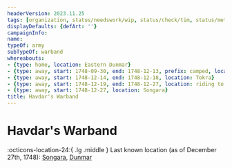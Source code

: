 ```yaml
---
headerVersion: 2023.11.25
tags: [organization, status/needswork/wip, status/check/tim, status/metadata/header]
displayDefaults: {defArt: ''}
campaignInfo:
name:
typeOf: army
subTypeOf: warband
whereabouts:
- {type: home, location: Eastern Dunmar}
- {type: away, start: 1748-09-30, end: 1748-12-13, prefix: camped, location: plains north of Tokra}
- {type: away, start: 1748-12-14, end: 1748-12-18, location: Tokra}
- {type: away, start: 1748-12-19, end: 1748-12-27, location: riding to Songara}
- {type: away, start: 1748-12-27, location: Songara}
title: Havdar's Warband
---
```

# Havdar's Warband
:octicons-location-24:{ .lg .middle } Last known location (as of December 27th, 1748): [Songara](<../gazetteer/greater-dunmar/realms/dunmar/central-dunmar/songara.md>), [Dunmar](<../gazetteer/greater-dunmar/realms/dunmar/dunmar.md>)







